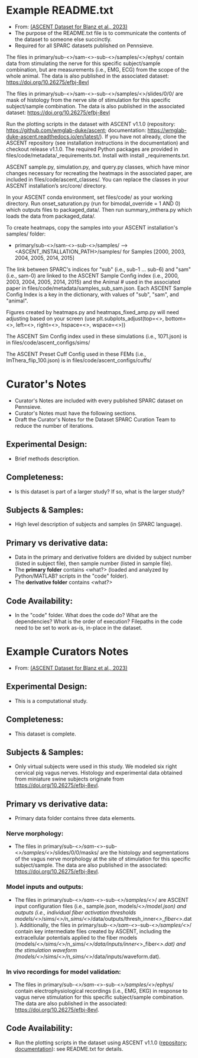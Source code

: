 # Example README.txt
- From: [(ASCENT Dataset for Blanz et al., 2023)](https://doi.org/10.26275/hybx-ggbt)
- The purpose of the README.txt file is to communicate the contents of the dataset to someone else succinctly.
- Required for all SPARC datasets published on Pennsieve.

The files in primary/sub-<>/sam-<>-sub-<>/samples/<>/ephys/ contain data from stimulating the nerve for this specific subject/sample combination, but are measurements (i.e., EMG, ECG) from the scope of the whole animal. The data is also published in the associated dataset: https://doi.org/10.26275/efbj-8evl

The files in primary/sub-<>/sam-<>-sub-<>/samples/<>/slides/0/0/ are mask of histology from the nerve site of stimulation for this specific subject/sample combination. The data is also published in the associated dataset: https://doi.org/10.26275/efbj-8evl

Run the plotting scripts in the dataset with ASCENT v1.1.0 (repository: https://github.com/wmglab-duke/ascent; documentation: https://wmglab-duke-ascent.readthedocs.io/en/latest/). If you have not already, clone the ASCENT repository (see installation instructions in the documentation) and checkout release v1.1.0.
The required Python packages are provided in files/code/metadata/<conda and pip>_requirements.txt. Install with <pip and conda> install <conda and pip>_requirements.txt.

ASCENT sample.py, simulation.py, and query.py classes, which have minor changes necessary for recreating the heatmaps in the associated paper, are included in files/code/ascent_classes/. You can replace the classes in your ASCENT installation’s src/core/ directory.

In your ASCENT conda environment, set files/code/ as your working directory. Run onset_saturation.py (run for bimodal_override = 1 AND 0) which outputs files to packaged_data/. Then run summary_imthera.py which loads the data from packaged_data/.

To create heatmaps, copy the samples into your ASCENT installation's samples/ folder:
- primary/sub-<>/sam-<>-sub-<>/samples/ --> <ASCENT_INSTALLATION_PATH>/samples/ for Samples [2000, 2003, 2004, 2005, 2014, 2015]

The link between SPARC's indices for "sub" (i.e., sub-1 ... sub-6) and "sam" (i.e., sam-0) are linked to the ASCENT Sample Config index
(i.e., 2000, 2003, 2004, 2005, 2014, 2015) and the Animal # used in the associated paper in files/code/metadata/samples_sub_sam.json. Each ASCENT Sample Config Index
is a key in the dictionary, with values of "sub", "sam", and "animal".

Figures created by heatmaps.py and heatmaps_fixed_amp.py will need adjusting based on your screen (use plt.subplots_adjust(top=<>, bottom=<>, left=<>, right=<>, hspace=<>, wspace=<>))

The ASCENT Sim Config index used in these simulations (i.e., 1071.json) is in files/code/ascent_configs/sims/

The ASCENT Preset Cuff Config used in these FEMs (i.e., ImThera_flip_100.json) is in files/code/ascent_configs/cuffs/

# Curator's Notes
- Curator's Notes are included with every published SPARC dataset on Pennsieve.
- Curator's Notes must have the following sections.
- Draft the Curator's Notes for the Dataset SPARC Curation Team to reduce the number of iterations.

## Experimental Design:
- Brief methods description.

## Completeness:
- Is this dataset is part of a larger study? If so, what is the larger study?

## Subjects & Samples:
- High level description of subjects and samples (in SPARC language).

## Primary vs derivative data:
- Data in the primary and derivative folders are divided by subject number (listed in subject file), then sample number (listed in sample file).
- The **primary folder** contains <what?> (loaded and analyzed by Python/MATLAB? scripts in the "code" folder).
- The **derivative folder** contains <what?>

## Code Availability:
- In the "code" folder. What does the code do? What are the dependencies? What is the order of execution? Filepaths in the code need to be set to work as-is, in-place in the dataset.

# Example Curators Notes
- From: [(ASCENT Dataset for Blanz et al., 2023)](https://doi.org/10.26275/hybx-ggbt)

## Experimental Design:
- This is a computational study.

## Completeness:
- This dataset is complete.

## Subjects & Samples:
- Only virtual subjects were used in this study. We modeled six right cervical pig vagus nerves. Histology and experimental data obtained from miniature swine subjects originate from https://doi.org/10.26275/efbj-8evl.

## Primary vs derivative data:
- Primary data folder contains three data elements.

### Nerve morphology:
- The files in primary/sub-<*>/sam-<*>-sub-<*>/samples/<*>/slides/0/0/masks/ are the histology and segmentations of the vagus nerve morphology at the site of stimulation for this specific subject/sample. The data are also published in the associated: https://doi.org/10.26275/efbj-8evl.

### Model inputs and outputs:
- The files in primary/sub-<*>/sam-<*>-sub-<*>/samples/<*>/ are ASCENT input configuration files (i.e., sample.json, models/<*>/model.json) and outputs (i.e., individual fiber activation thresholds models/<*>/sims/<*>/n_sims/<*>/data/outputs/thresh_inner<*>_fiber<*>.dat). Additionally, the files in primary/sub-<*>/sam-<*>-sub-<*>/samples/<*>/ contain key intermediate files created by ASCENT, including the extracellular potentials applied to the fiber models (models/<*>/sims/<*>/n_sims/<*>/data/inputs/inner<*>_fiber<*>.dat) and the stimulation waveform (models/<*>/sims/<*>/n_sims/<*>/data/inputs/waveform.dat).

### In vivo recordings for model validation:
- The files in primary/sub-<*>/sam-<*>-sub-<*>/samples/<*>/ephys/ contain electrophysiological recordings (i.e., EMG, EKG) in response to vagus nerve stimulation for this specific subject/sample combination. The data are also published in the associated: https://doi.org/10.26275/efbj-8evl.

## Code Availability:
- Run the plotting scripts in the dataset using ASCENT v1.1.0 ([repository](https://github.com/wmglab-duke/ascent); [documentation](https://wmglab-duke-ascent.readthedocs.io/en/latest/)): see README.txt for details.
